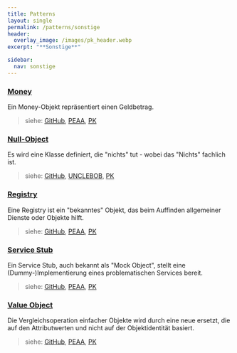 ```yaml
---
title: Patterns
layout: single
permalink: /patterns/sonstige
header:
  overlay_image: /images/pk_header.webp
excerpt: "**Sonstige**"

sidebar:
  nav: sonstige
---
```


### [Money](money)
Ein Money-Objekt repräsentiert einen Geldbetrag.

> siehe: [GitHub](https://github.com/KarlEilebrecht/patterns-kompakt-code/blob/main/src/test/java/de/calamanari/pk/money/README.md), [PEAA](/literature#peaa), [PK](/literature#pk)

### [Null-Object](nullobject)
Es wird eine Klasse definiert, die "nichts" tut - wobei das "Nichts" fachlich ist.

> siehe: [GitHub](https://github.com/KarlEilebrecht/patterns-kompakt-code/blob/main/src/test/java/de/calamanari/pk/nullobject/README.md), [UNCLEBOB](/literature#unclebob), [PK](/literature#pk)

### [Registry](registry)
Eine Registry ist ein "bekanntes" Objekt, das beim Auffinden allgemeiner Dienste oder Objekte hilft.

> siehe: [GitHub](https://github.com/KarlEilebrecht/patterns-kompakt-code/blob/main/src/test/java/de/calamanari/pk/registry/README.md), [PEAA](/literature#peaa), [PK](/literature#pk)

### [Service Stub](servicestub)
Ein Service Stub, auch bekannt als "Mock Object", stellt eine (Dummy-)Implementierung eines problematischen Services bereit.

> siehe: [GitHub](https://github.com/KarlEilebrecht/patterns-kompakt-code/blob/main/src/test/java/de/calamanari/pk/servicestub/README.md), [PEAA](/literature#peaa), [PK](/literature#pk)

### [Value Object](valueobject)
Die Vergleichsoperation einfacher Objekte wird durch eine neue ersetzt, die auf den Attributwerten und nicht auf der Objektidentität basiert.

> siehe: [GitHub](https://github.com/KarlEilebrecht/patterns-kompakt-code/blob/main/src/test/java/de/calamanari/pk/valueobject/README.md), [PEAA](/literature#peaa), [PK](/literature#pk)

